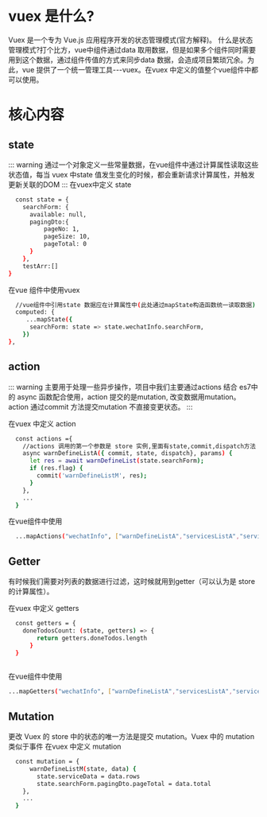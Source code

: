 # vuex 是什么?
Vuex 是一个专为 Vue.js 应用程序开发的状态管理模式(官方解释)。
什么是状态管理模式?打个比方，vue中组件通过data 取用数据，但是如果多个组件同时需要用到这个数据，通过组件传值的方式来同步data 数据，会造成项目繁琐冗余。为此，vue 提供了一个统一管理工具---vuex。在vuex 中定义的值整个vue组件中都可以使用。
# 核心内容
##  state
:::  warning
 通过一个对象定义一些常量数据，在vue组件中通过计算属性读取这些状态值，每当
 vuex 中state 值发生变化的时候，都会重新请求计算属性，并触发更新关联的DOM
:::
 在vuex中定义 state
```sh
  const state = {
    searchForm: {
      available: null,
      pagingDto:{
          pageNo: 1,
          pageSize: 10,
          pageTotal: 0
      }
    },
    testArr:[]
}
```
  在vue 组件中使用vuex 
```sh
  //vue组件中引用state 数据应在计算属性中(此处通过mapState构造函数统一读取数据)
  computed: {
     ...mapState({
      searchForm: state => state.wechatInfo.searchForm,
    })
},
```

## action
:::  warning
 主要用于处理一些异步操作，项目中我们主要通过actions 结合 es7中的 async 函数配合使用，action 提交的是mutation,
 改变数据用mutation。action 通过commit 方法提交mutation 不直接变更状态。
:::

在vuex 中定义 action
```sh
  const actions ={
    //actions 调用的第一个参数是 store 实例,里面有state,commit,dispatch方法
    async warnDefineListA({ commit, state, dispatch}, params) {
      let res = await warnDefineList(state.searchForm);
      if (res.flag) {
        commit('warnDefineListM', res);
      }
    },
    ...
  }
```
在vue组件中使用
```sh
  ...mapActions("wechatInfo", ["warnDefineListA","servicesListA","servicesDelA","servicesSaveA"]),
```
## Getter
有时候我们需要对列表的数据进行过滤，这时候就用到getter（可以认为是 store 的计算属性）。

在vuex 中定义 getters
```sh
  const getters = {
    doneTodosCount: (state, getters) => {
        return getters.doneTodos.length
      }
  }
  
```
在vue组件中使用
```sh
...mapGetters("wechatInfo", ["warnDefineListA","servicesListA","servicesDelA","servicesSaveA"]),

```

## Mutation
更改 Vuex 的 store 中的状态的唯一方法是提交 mutation。Vuex 中的 mutation 类似于事件
在vuex 中定义 mutation
```sh
  const mutation = {
      warnDefineListM(state, data) {
        state.serviceData = data.rows
        state.searchForm.pagingDto.pageTotal = data.total
    },
    ...
  }
  
```


